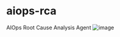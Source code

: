 # aiops-rca
AIOps Root Cause Analysis Agent
![image](https://github.com/user-attachments/assets/ab39ab96-9380-409a-935e-2b72d59a5abd)
